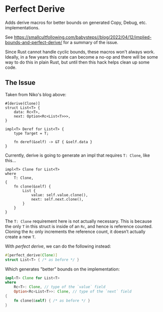 # Perfect Derive
Adds derive macros for better bounds on generated Copy, Debug, etc. implementations.

See https://smallcultfollowing.com/babysteps//blog/2022/04/12/implied-bounds-and-perfect-derive/ for a summary of the issue.

Since Rust cannot handle cyclic bounds, these macros won't always work. Ideally, in a few years this crate can become a no-op and there will be some way to do this in plain Rust, but until then this hack helps clean up some code.

## The Issue

Taken from Niko's blog above:

```
#[derive(Clone)]
struct List<T> {
    data: Rc<T>,
    next: Option<Rc<List<T>>>,
}

impl<T> Deref for List<T> {
    type Target = T;

    fn deref(&self) -> &T { &self.data }
}
```

Currently, derive is going to generate an impl that requires `T: Clone`, like this…

```
impl<T> Clone for List<T> 
where
    T: Clone,
{
    fn clone(&self) {
        List {
            value: self.value.clone(),
            next: self.next.clone(),
        }
    }
}
```

The `T: Clone` requirement here is not actually necessary. This is because the only `T` in this struct is inside of an `Rc`, and hence is reference counted. Cloning the `Rc` only increments the reference count, it doesn’t actually create a new `T`.

With *perfect derive*, we can do the following instead:

```rust
#[perfect_derive(Clone)]
struct List<T> { /* as before */ }
```

Which generates "better" bounds on the implementation:

```rust
impl<T> Clone for List<T> 
where
    Rc<T>: Clone, // type of the `value` field
    Option<Rc<List<T>>: Clone, // type of the `next` field
{
    fn clone(&self) { /* as before */ }
}
```
